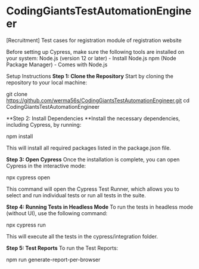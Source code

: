 # CodingGiantsTestAutomationEngineer
[Recruitment] Test cases for registration module of registration website

Before setting up Cypress, make sure the following tools are installed on your system:
    Node.js (version 12 or later) - Install Node.js
    npm (Node Package Manager) - Comes with Node.js

Setup Instructions
**Step 1: Clone the Repository**
Start by cloning the repository to your local machine:

git clone https://github.com/werma56s/CodingGiantsTestAutomationEngineer.git
cd CodingGiantsTestAutomationEngineer

**Step 2: Install Dependencies
**Install the necessary dependencies, including Cypress, by running:

npm install

This will install all required packages listed in the package.json file.

**Step 3: Open Cypress**
Once the installation is complete, you can open Cypress in the interactive mode:

npx cypress open

This command will open the Cypress Test Runner, which allows you to select and run individual tests or run all tests in the suite.

**Step 4: Running Tests in Headless Mode**
To run the tests in headless mode (without UI), use the following command:

npx cypress run

This will execute all the tests in the cypress/integration folder.

**Step 5: Test Reports**
To run the Test Reports:

npm run generate-report-per-browser
